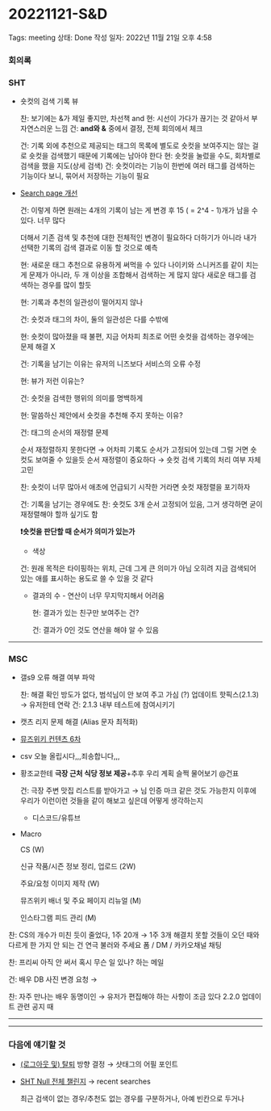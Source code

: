 # 20221121-S&D

Tags: meeting
상태: Done
작성 일자: 2022년 11월 21일 오후 4:58

### 회의록

### SHT

- 숏컷의 검색 기록 뷰
    
    
    찬: 보기에는 &가 제일 좋지만, 차선책 and
    현: 시선이 가다가 끊기는 것 같아서 부자연스러운 느낌
    건: **and와 &** 중에서 결정, 전체 회의에서 체크
    
    건: 기록 외에 추천으로 제공되는 태그의 목록에 별도로 숏컷을 보여주지는 않는 걸로
    숏컷을 검색했기 때문에 기록에는 남아야 한다
    현: 숏컷을 눌렀을 수도, 회차별로 검색을 했을 지도(상세 검색)
    건: 숏컷이라는 기능이 한번에 여러 태그를 검색하는 기능이다 보니, 묶어서 저장하는 기능이 필요
    
- [Search page 개선](https://www.notion.so/Search-page-b8993bc25d43471ea3fd71f0237dff6a)
    
    
    건: 이렇게 하면 원래는 4개의 기록이 남는 게 변경 후 15 ( = 2^4 - 1)개가 남을 수 있다. 너무 많다
    
    더해서 기존 검색 및 추천에 대한 전체적인 변경이 필요하다
    더하기가 아니라 내가 선택한 기록의 검색 결과로 이동 할 것으로 예측
    
    현: 새로운 태그 추천으로 유용하게 써먹을 수 있다
    나이키와 스니커즈를 같이 치는 게 문제가 아니라, 두 개 이상을 조합해서 검색하는 게 많지 않다
    새로운 태그를 검색하는 경우를 많이 할듯
    
    현: 기록과 추천의 일관성이 떨어지지 않나
    
    건: 숏컷과 태그의 차이, 둘의 일관성은 다를 수밖에
    
    현: 숏컷이 많아졌을 때 불편, 지금 어차피 최초로 어떤 숏컷을 검색하는 경우에는 문제 해결 X
    
    건: 기록을 남기는 이유는 유저의 니즈보다 서비스의 오류 수정
    
    현: 뷰가 저런 이유는?
    
    건: 숏컷을 검색한 행위의 의미를 명백하게
    
    현: 말씀하신 제안에서 숏컷을 추천해 주지 못하는 이유?
    
    건: 태그의 순서의 재정렬 문제
    
    순서 재정렬하지 못한다면 → 어차피 기록도 순서가 고정되어 있는데 그럴 거면 숏컷도 보여줄 수 있을듯
    순서 재정렬이 중요하다 → 숏컷 검색 기록의 처리 여부 자체 고민
    
    찬: 숏컷이 너무 많아서 애초에 언급되기 시작한 거라면 숏컷 재정렬을 포기하자
    
    건: 기록을 남기는 경우에도
    찬: 숏컷도 3개 순서 고정되어 있음, 그거 생각하면 굳이 재정렬해야 할까 싶기도 함
    
    **❗️숏컷을 판단할 때 순서가 의미가 있는가**
    
    - 색상
    
    건: 원래 목적은 타이핑하는 위치, 근데 그게 큰 의미가 아님
    오히려 지금 검색되어 있는 애를 표시하는 용도로 쓸 수 있을 것 같다
    
    - 결과의 수 - 연산이 너무 무지막지해서 어려움
        
        현: 결과가 있는 친구만 보여주는 건?
        
        건: 결과가 0인 것도 연산을 해야 알 수 있음
        

---

### MSC

- 갤s9 오류 해결 여부 파악
    
    찬: 해결 확인 방도가 없다, 범석님이 안 보여 주고 가심 (?)
    업데이트 핫픽스(2.1.3) → 유저한테 연락
    건: 2.1.3 내부 테스트에 참여시키기
    
- 캣츠 리지 문제 해결 (Alias 문자 최적화)
- [뮤즈위키 컨텐츠 6차](https://www.notion.so/6-36865942b7a84b5482db52a3f919fa78)
- csv 오늘 올립시다,,,죄송합니다,,,
    
    [](https://docs.google.com/forms/d/11be0nGQ0FwJ_P1N1eFEckZcfIUZs_XMgD9CY3MXoOYM/edit)
    
- 황조교한테 **극장 근처 식당 정보 제공**+추후 우리 계획 슬쩍 물어보기 @건표
    
    건: 극장 주변 맛집 리스트를 받아가고 → 님 인증 마크 같은 것도 가능한지
    이후에 우리가 이런이런 것들을 같이 해보고 싶은데 어떻게 생각하는지
    - 디스코드/유튜브
    
- Macro
    
    CS (W)
    
    신규 작품/시즌 정보 정리, 업로드 (2W)
    
    주요/요청 이미지 제작 (W)
    
    뮤즈위키 배너 및 주요 페이지 리뉴얼 (M)
    
    인스타그램 피드 관리 (M)
    

찬: CS의 개수가 미친 듯이 줄었다, 1주 20개 → 1주 3개
해결치 못할 것들이 오던 때와 다르게
한 가지 안 되는 건 연극 불러와 주세요
폼 / DM / 카카오채널 채팅

찬: 프리씨 아직 안 써서 혹시 무슨 일 있나? 하는 메일

건: 배우 DB 사진 변경 요청 →

찬: 자주 만나는 배우 동명이인 → 유저가 편집해야 하는 사항이 조금 있다
2.2.0 업데이트 관련 공지 때

---

---

### 다음에 얘기할 것

- [(로그아웃 및) 탈퇴](https://www.notion.so/3f7daaad75804de9a3f084a6554c02ba) 방향 결정 → 샷태그의 어필 포인트
- [SHT Null 전체 챌린지](https://www.notion.so/SHT-Null-22417584c1224afda478ffa9da14eb9d) → recent searches
    
    최근 검색이 없는 경우/추천도 없는 경우를 구분하거나, 아예 빈칸으로 두거나